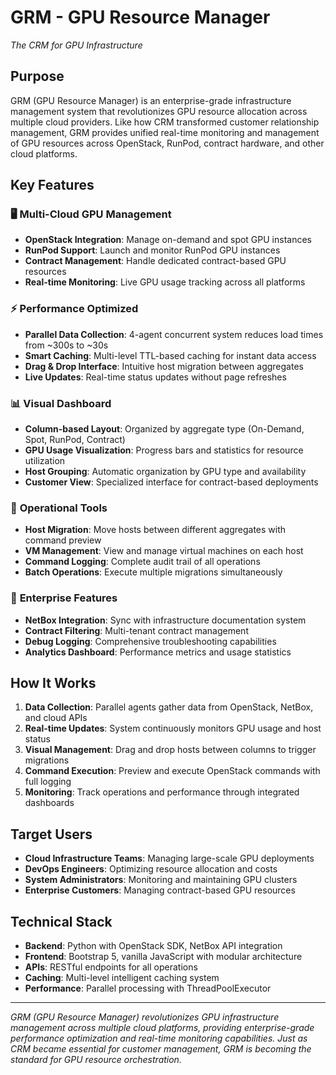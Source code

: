 # GRM - GPU Resource Manager

*The CRM for GPU Infrastructure*

## Purpose
GRM (GPU Resource Manager) is an enterprise-grade infrastructure management system that revolutionizes GPU resource allocation across multiple cloud providers. Like how CRM transformed customer relationship management, GRM provides unified real-time monitoring and management of GPU resources across OpenStack, RunPod, contract hardware, and other cloud platforms.

## Key Features

### 🖥️ **Multi-Cloud GPU Management**
- **OpenStack Integration**: Manage on-demand and spot GPU instances
- **RunPod Support**: Launch and monitor RunPod GPU instances
- **Contract Management**: Handle dedicated contract-based GPU resources
- **Real-time Monitoring**: Live GPU usage tracking across all platforms

### ⚡ **Performance Optimized**
- **Parallel Data Collection**: 4-agent concurrent system reduces load times from ~300s to ~30s
- **Smart Caching**: Multi-level TTL-based caching for instant data access
- **Drag & Drop Interface**: Intuitive host migration between aggregates
- **Live Updates**: Real-time status updates without page refreshes

### 📊 **Visual Dashboard**
- **Column-based Layout**: Organized by aggregate type (On-Demand, Spot, RunPod, Contract)
- **GPU Usage Visualization**: Progress bars and statistics for resource utilization
- **Host Grouping**: Automatic organization by GPU type and availability
- **Customer View**: Specialized interface for contract-based deployments

### 🔧 **Operational Tools**
- **Host Migration**: Move hosts between different aggregates with command preview
- **VM Management**: View and manage virtual machines on each host
- **Command Logging**: Complete audit trail of all operations
- **Batch Operations**: Execute multiple migrations simultaneously

### 🏢 **Enterprise Features**
- **NetBox Integration**: Sync with infrastructure documentation system
- **Contract Filtering**: Multi-tenant contract management
- **Debug Logging**: Comprehensive troubleshooting capabilities
- **Analytics Dashboard**: Performance metrics and usage statistics

## How It Works

1. **Data Collection**: Parallel agents gather data from OpenStack, NetBox, and cloud APIs
2. **Real-time Updates**: System continuously monitors GPU usage and host status
3. **Visual Management**: Drag and drop hosts between columns to trigger migrations
4. **Command Execution**: Preview and execute OpenStack commands with full logging
5. **Monitoring**: Track operations and performance through integrated dashboards

## Target Users
- **Cloud Infrastructure Teams**: Managing large-scale GPU deployments
- **DevOps Engineers**: Optimizing resource allocation and costs
- **System Administrators**: Monitoring and maintaining GPU clusters
- **Enterprise Customers**: Managing contract-based GPU resources

## Technical Stack
- **Backend**: Python with OpenStack SDK, NetBox API integration
- **Frontend**: Bootstrap 5, vanilla JavaScript with modular architecture
- **APIs**: RESTful endpoints for all operations
- **Caching**: Multi-level intelligent caching system
- **Performance**: Parallel processing with ThreadPoolExecutor

---

*GRM (GPU Resource Manager) revolutionizes GPU infrastructure management across multiple cloud platforms, providing enterprise-grade performance optimization and real-time monitoring capabilities. Just as CRM became essential for customer management, GRM is becoming the standard for GPU resource orchestration.*
